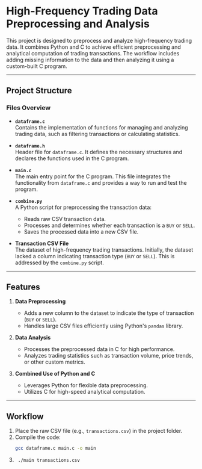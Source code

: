 # High-Frequency Trading Data Preprocessing and Analysis

This project is designed to preprocess and analyze high-frequency trading data. It combines Python and C to achieve efficient preprocessing and analytical computation of trading transactions. The workflow includes adding missing information to the data and then analyzing it using a custom-built C program.

---

## Project Structure

### Files Overview

- **`dataframe.c`**  
  Contains the implementation of functions for managing and analyzing trading data, such as filtering transactions or calculating statistics.

- **`dataframe.h`**  
  Header file for `dataframe.c`. It defines the necessary structures and declares the functions used in the C program.

- **`main.c`**  
  The main entry point for the C program. This file integrates the functionality from `dataframe.c` and provides a way to run and test the program.

- **`combine.py`**  
  A Python script for preprocessing the transaction data:
  - Reads raw CSV transaction data.
  - Processes and determines whether each transaction is a `BUY` or `SELL`.
  - Saves the processed data into a new CSV file.

- **Transaction CSV File**  
  The dataset of high-frequency trading transactions. Initially, the dataset lacked a column indicating transaction type (`BUY` or `SELL`). This is addressed by the `combine.py` script.

---

## Features

1. **Data Preprocessing**  
   - Adds a new column to the dataset to indicate the type of transaction (`BUY` or `SELL`).
   - Handles large CSV files efficiently using Python's `pandas` library.

2. **Data Analysis**  
   - Processes the preprocessed data in C for high performance.
   - Analyzes trading statistics such as transaction volume, price trends, or other custom metrics.

3. **Combined Use of Python and C**  
   - Leverages Python for flexible data preprocessing.
   - Utilizes C for high-speed analytical computation.

---

## Workflow

1. Place the raw CSV file (e.g., `transactions.csv`) in the project folder.
2. Compile the code:
   ```bash
   gcc dataframe.c main.c -o main
   ```
3. ```bash
    ./main transactions.csv
    ```